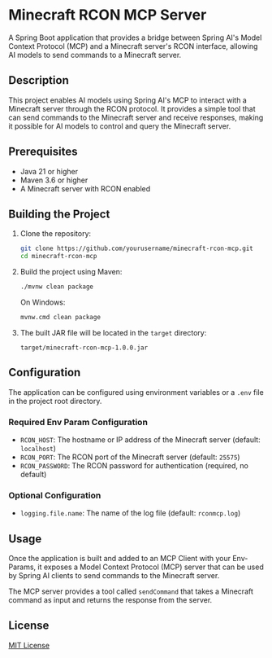 # Minecraft RCON MCP Server

A Spring Boot application that provides a bridge between Spring AI's Model Context Protocol (MCP) and a Minecraft server's RCON interface, allowing AI models to send commands to a Minecraft server.

## Description

This project enables AI models using Spring AI's MCP to interact with a Minecraft server through the RCON protocol. It provides a simple tool that can send commands to the Minecraft server and receive responses, making it possible for AI models to control and query the Minecraft server.

## Prerequisites

- Java 21 or higher
- Maven 3.6 or higher
- A Minecraft server with RCON enabled

## Building the Project

1. Clone the repository:
   ```bash
   git clone https://github.com/yourusername/minecraft-rcon-mcp.git
   cd minecraft-rcon-mcp
   ```

2. Build the project using Maven:
   ```bash
   ./mvnw clean package
   ```
   
   On Windows:
   ```bash
   mvnw.cmd clean package
   ```

3. The built JAR file will be located in the `target` directory:
   ```
   target/minecraft-rcon-mcp-1.0.0.jar
   ```

## Configuration

The application can be configured using environment variables or a `.env` file in the project root directory.

### Required Env Param Configuration

- `RCON_HOST`: The hostname or IP address of the Minecraft server (default: `localhost`)
- `RCON_PORT`: The RCON port of the Minecraft server (default: `25575`)
- `RCON_PASSWORD`: The RCON password for authentication (required, no default)

### Optional Configuration

- `logging.file.name`: The name of the log file (default: `rconmcp.log`)

## Usage

Once the application is built and added to an MCP Client with your Env-Params, it exposes a Model Context Protocol (MCP) server that can be used by Spring AI clients to send commands to the Minecraft server.

The MCP server provides a tool called `sendCommand` that takes a Minecraft command as input and returns the response from the server.

## License

[MIT License](https://opensource.org/licenses/MIT)
